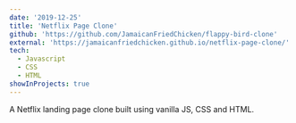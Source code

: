 ```yaml
---
date: '2019-12-25'
title: 'Netflix Page Clone'
github: 'https://github.com/JamaicanFriedChicken/flappy-bird-clone'
external: 'https://jamaicanfriedchicken.github.io/netflix-page-clone/'
tech:
  - Javascript
  - CSS
  - HTML
showInProjects: true
---
```


A Netflix landing page clone built using vanilla JS, CSS and HTML.
